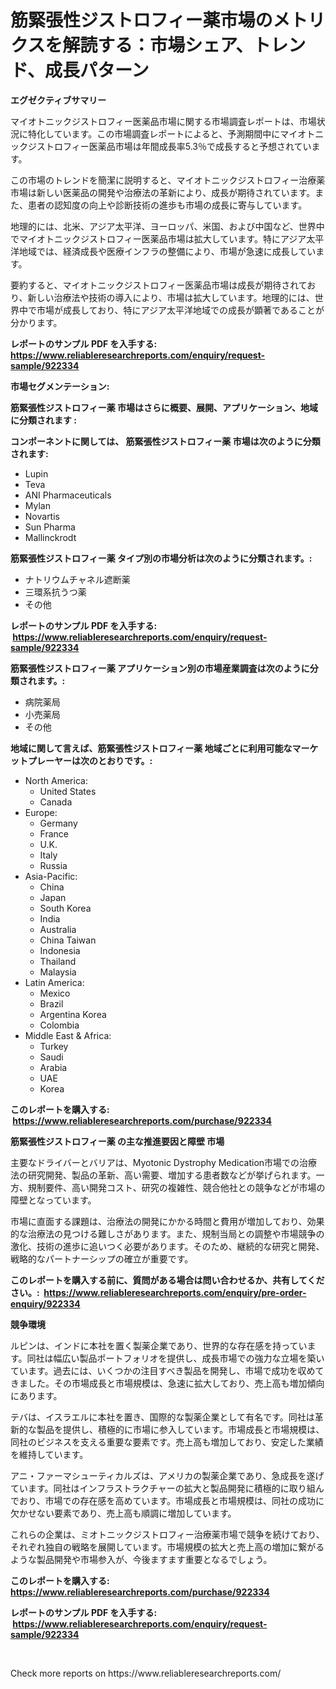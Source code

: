 <p><h1>筋緊張性ジストロフィー薬市場のメトリクスを解読する：市場シェア、トレンド、成長パターン</h1></p><p><strong>エグゼクティブサマリー</strong></p>
<p><p>マイオトニックジストロフィー医薬品市場に関する市場調査レポートは、市場状況に特化しています。この市場調査レポートによると、予測期間中にマイオトニックジストロフィー医薬品市場は年間成長率5.3％で成長すると予想されています。</p><p>この市場のトレンドを簡潔に説明すると、マイオトニックジストロフィー治療薬市場は新しい医薬品の開発や治療法の革新により、成長が期待されています。また、患者の認知度の向上や診断技術の進歩も市場の成長に寄与しています。</p><p>地理的には、北米、アジア太平洋、ヨーロッパ、米国、および中国など、世界中でマイオトニックジストロフィー医薬品市場は拡大しています。特にアジア太平洋地域では、経済成長や医療インフラの整備により、市場が急速に成長しています。</p><p>要約すると、マイオトニックジストロフィー医薬品市場は成長が期待されており、新しい治療法や技術の導入により、市場は拡大しています。地理的には、世界中で市場が成長しており、特にアジア太平洋地域での成長が顕著であることが分かります。</p></p>
<p><strong>レポートのサンプル PDF を入手する: <a href="https://www.reliableresearchreports.com/enquiry/request-sample/922334">https://www.reliableresearchreports.com/enquiry/request-sample/922334</a></strong></p>
<p><strong>市場セグメンテーション:</strong></p>
<p><strong> 筋緊張性ジストロフィー薬 市場はさらに概要、展開、アプリケーション、地域に分類されます :</strong></p>
<p><strong>コンポーネントに関しては、 筋緊張性ジストロフィー薬 市場は次のように分類されます: &nbsp;</strong></p>
<p><ul><li>Lupin</li><li>Teva</li><li>ANI Pharmaceuticals</li><li>Mylan</li><li>Novartis</li><li>Sun Pharma</li><li>Mallinckrodt</li></ul></p>
<p><strong> 筋緊張性ジストロフィー薬 タイプ別の市場分析は次のように分類されます。:</strong></p>
<p><ul><li>ナトリウムチャネル遮断薬</li><li>三環系抗うつ薬</li><li>その他</li></ul></p>
<p><strong>レポートのサンプル PDF を入手する: &nbsp;<a href="https://www.reliableresearchreports.com/enquiry/request-sample/922334">https://www.reliableresearchreports.com/enquiry/request-sample/922334</a></strong></p>
<p><strong> 筋緊張性ジストロフィー薬 アプリケーション別の市場産業調査は次のように分類されます。:</strong></p>
<p><ul><li>病院薬局</li><li>小売薬局</li><li>その他</li></ul></p>
<p><strong>地域に関して言えば、筋緊張性ジストロフィー薬 地域ごとに利用可能なマーケットプレーヤーは次のとおりです。:</strong></p>
<p><ul>
    <li>
        North America:
        <ul>
            <li>United States</li>
            <li>Canada</li>
        </ul>
    </li>
    <li>
        Europe:
        <ul>
            <li>Germany</li>
            <li>France</li>
            <li>U.K.</li>
            <li>Italy</li>
            <li>Russia</li>
        </ul>
    </li>
    <li>
        Asia-Pacific:
        <ul>
            <li>China</li>
            <li>Japan</li>
            <li>South Korea</li>
            <li>India</li>
            <li>Australia</li>
            <li>China Taiwan</li>
            <li>Indonesia</li>
            <li>Thailand</li>
            <li>Malaysia</li>
        </ul>
    </li>
    <li>
        Latin America:
        <ul>
            <li>Mexico</li>
            <li>Brazil</li>
            <li>Argentina Korea</li>
            <li>Colombia</li>
        </ul>
    </li>
    <li>
        Middle East & Africa:
        <ul>
            <li>Turkey</li>
            <li>Saudi</li>
            <li>Arabia</li>
            <li>UAE</li>
            <li>Korea</li>
        </ul>
    </li>
    </ul></p>
<p><strong>このレポートを購入する: &nbsp;<a href="https://www.reliableresearchreports.com/purchase/922334">https://www.reliableresearchreports.com/purchase/922334</a></strong></p>
<p><strong>筋緊張性ジストロフィー薬 の主な推進要因と障壁 市場</strong></p>
<p><p>主要なドライバーとバリアは、Myotonic Dystrophy Medication市場での治療法の研究開発、製品の革新、高い需要、増加する患者数などが挙げられます。一方、規制要件、高い開発コスト、研究の複雑性、競合他社との競争などが市場の障壁となっています。</p><p>市場に直面する課題は、治療法の開発にかかる時間と費用が増加しており、効果的な治療法の見つける難しさがあります。また、規制当局との調整や市場競争の激化、技術の進歩に追いつく必要があります。そのため、継続的な研究と開発、戦略的なパートナーシップの確立が重要です。</p></p>
<p><strong>このレポートを購入する前に、質問がある場合は問い合わせるか、共有してください。:&nbsp; <a href="https://www.reliableresearchreports.com/enquiry/pre-order-enquiry/922334">https://www.reliableresearchreports.com/enquiry/pre-order-enquiry/922334</a></strong></p>
<p><strong>競争環境</strong></p>
<p><p>ルピンは、インドに本社を置く製薬企業であり、世界的な存在感を持っています。同社は幅広い製品ポートフォリオを提供し、成長市場での強力な立場を築いています。過去には、いくつかの注目すべき製品を開発し、市場で成功を収めてきました。その市場成長と市場規模は、急速に拡大しており、売上高も増加傾向にあります。</p><p>テバは、イスラエルに本社を置き、国際的な製薬企業として有名です。同社は革新的な製品を提供し、積極的に市場に参入しています。市場成長と市場規模は、同社のビジネスを支える重要な要素です。売上高も増加しており、安定した業績を維持しています。</p><p>アニ・ファーマシューティカルズは、アメリカの製薬企業であり、急成長を遂げています。同社はインフラストラクチャーの拡大と製品開発に積極的に取り組んでおり、市場での存在感を高めています。市場成長と市場規模は、同社の成功に欠かせない要素であり、売上高も順調に増加しています。</p><p>これらの企業は、ミオトニックジストロフィー治療薬市場で競争を続けており、それぞれ独自の戦略を展開しています。市場規模の拡大と売上高の増加に繋がるような製品開発や市場参入が、今後ますます重要となるでしょう。</p></p>
<p><strong>このレポートを購入する: &nbsp; <a href="https://www.reliableresearchreports.com/purchase/922334">https://www.reliableresearchreports.com/purchase/922334</a></strong></p>
<p><strong>レポートのサンプル PDF を入手する: &nbsp;<a href="https://www.reliableresearchreports.com/enquiry/request-sample/922334">https://www.reliableresearchreports.com/enquiry/request-sample/922334</a></strong><strong></strong></p>
<p>&nbsp;</p>
<p>Check more reports on https://www.reliableresearchreports.com/</p>
